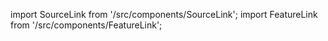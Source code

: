 import SourceLink from '/src/components/SourceLink';
import FeatureLink from '/src/components/FeatureLink';

<SourceLink href="/docs/attendance-management-system/source/class/AttendanceBook"/>
<FeatureLink href="/docs/attendance-management-system/feature/class/AttendanceBook"/>